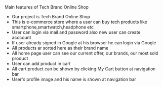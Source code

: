 Main features of Tech Brand Online Shop

* Our project is Tech Brand Online Shop
* This is e-commerce store where a user can buy tech products like smartphone,smartwatch,headphone etc
* User can login via mail and password also new user can create acccount
* If user already signed in Google at his browser he can login via Google
* All products ar sorted here as their brand name
* All home page user can see our current offer, our brands, our most sold product
* User can add product in cart
* All cart product can be shown by clicking My Cart button at navigation bar
* User's profile image and his name is shown at navigation bar
